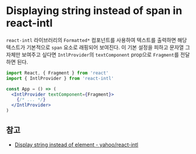 # Displaying string instead of span in react-intl

`react-intl` 라이브러리의 `Formatted*` 컴포넌트를 사용하여 텍스트를 출력하면 해당 텍스트가 기본적으로 `span` 요소로 래핑되어 보여진다. 이 기본 설정을 피하고 문자열 그 자체만 보여주고 싶다면 `IntlProvider`의 `textComponent` prop으로 `Fragment`를 전달하면 된다.

```jsx
import React, { Fragment } from 'react'
import { IntlProvider } from 'react-intl'

const App = () => (
  <IntlProvider textComponent={Fragment}>
    {/* ... */}
  </IntlProvider>
)
```

## 참고

* [Display string instead of <span> element - yahoo/react-intl](https://github.com/yahoo/react-intl/issues/987#issuecomment-355724948)
